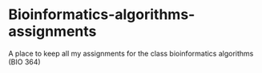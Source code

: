 # Bioinformatics-algorithms-assignments
A place to keep all my assignments for the class bioinformatics algorithms (BIO 364)
